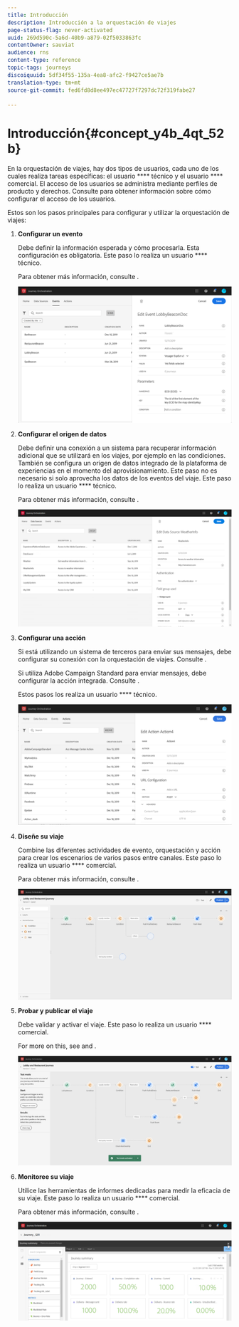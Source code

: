 ```yaml
---
title: Introducción
description: Introducción a la orquestación de viajes
page-status-flag: never-activated
uuid: 269d590c-5a6d-40b9-a879-02f5033863fc
contentOwner: sauviat
audience: rns
content-type: reference
topic-tags: journeys
discoiquuid: 5df34f55-135a-4ea8-afc2-f9427ce5ae7b
translation-type: tm+mt
source-git-commit: fed6fd8d8ee497ec47727f7297dc72f319fabe27

---
```



# Introducción{#concept_y4b_4qt_52b}

En la orquestación de viajes, hay dos tipos de usuarios, cada uno de los cuales realiza tareas específicas: el usuario **** técnico y el usuario **** comercial. El acceso de los usuarios se administra mediante perfiles de producto y derechos. Consulte [](../about/access-management.md) para obtener información sobre cómo configurar el acceso de los usuarios.

Estos son los pasos principales para configurar y utilizar la orquestación de viajes:

1. **Configurar un evento**

   Debe definir la información esperada y cómo procesarla. Esta configuración es obligatoria. Este paso lo realiza un usuario **** técnico.

   Para obtener más información, consulte [](../event/about-events.md).

   ![](../assets/journey7.png)

1. **Configurar el origen de datos**

   Debe definir una conexión a un sistema para recuperar información adicional que se utilizará en los viajes, por ejemplo en las condiciones. También se configura un origen de datos integrado de la plataforma de experiencias en el momento del aprovisionamiento. Este paso no es necesario si solo aprovecha los datos de los eventos del viaje. Este paso lo realiza un usuario **** técnico.

   Para obtener más información, consulte [](../datasource/about-data-sources.md).

   ![](../assets/journey22.png)

1. **Configurar una acción**

   Si está utilizando un sistema de terceros para enviar sus mensajes, debe configurar su conexión con la orquestación de viajes. Consulte [](../action/about-custom-action-configuration.md).

   Si utiliza Adobe Campaign Standard para enviar mensajes, debe configurar la acción integrada. Consulte [](../action/working-with-adobe-campaign.md).

   Estos pasos los realiza un usuario **** técnico.

   ![](../assets/custom2.png)

1. **Diseñe su viaje**

   Combine las diferentes actividades de evento, orquestación y acción para crear los escenarios de varios pasos entre canales. Este paso lo realiza un usuario **** comercial.

   Para obtener más información, consulte [](../building-journeys/journey.md).

   ![](../assets/journeyuc2_24.png)

1. **Probar y publicar el viaje**

   Debe validar y activar el viaje. Este paso lo realiza un usuario **** comercial.

   For more on this, see [](../building-journeys/testing-the-journey.md) and [](../building-journeys/publishing-the-journey.md).

   ![](../assets/journeyuc2_32bis.png)

1. **Monitoree su viaje**

   Utilice las herramientas de informes dedicadas para medir la eficacia de su viaje. Este paso lo realiza un usuario **** comercial.

   Para obtener más información, consulte [](../reporting/about-journey-reports.md).

   ![](../assets/dynamic_report_journey_12.png)

